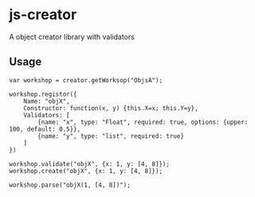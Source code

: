 # js-creator
A object creator library with validators



## Usage


```
var workshop = creator.getWorksop("ObjsA");

workshop.registor({
    Name: "objX",
    Constructor: function(x, y) {this.X=x; this.Y=y},
    Validators: [
        {name: "x", type: "Float", required: true, options: {upper: 100, default: 0.5}},
        {name: "y", type: "list", required: true}
    ]
})

workshop.validate("objX", {x: 1, y: [4, 8]});
workshop.create("objX", {x: 1, y: [4, 8]});

workshop.parse("objX(1, [4, 8])");
```
